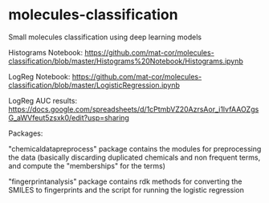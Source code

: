 # molecules-classification
Small molecules classification using deep learning models


Histograms Notebook: https://github.com/mat-cor/molecules-classification/blob/master/Histograms%20Notebook/Histograms.ipynb

LogReg Notebook: https://github.com/mat-cor/molecules-classification/blob/master/LogisticRegression.ipynb

LogReg AUC results: https://docs.google.com/spreadsheets/d/1cPtmbVZ20AzrsAor_i1lvfAAOZgsG_aWVfeut5zsxk0/edit?usp=sharing

Packages:

"chemicaldatapreprocess" package contains the modules for preprocessing the data (basically discarding duplicated chemicals and non frequent terms, and compute the "memberships" for the terms)

"fingerprintanalysis" package contains rdk methods for converting the SMILES to fingerprints and the script for running the logistic regression
